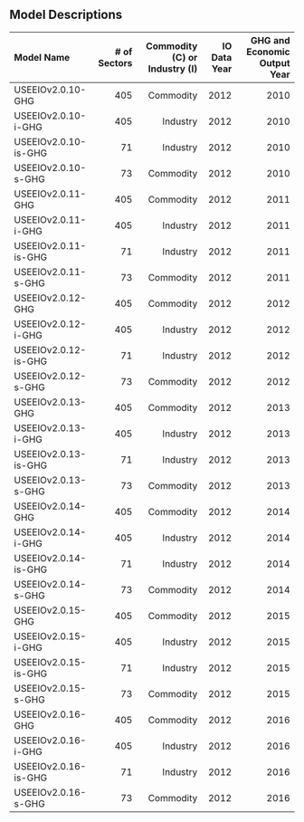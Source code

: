 <!-- README.md is generated from README.Rmd. Please edit that file -->

## Model Descriptions

| Model Name           | \# of Sectors | Commodity (C) or Industry (I) | IO Data Year | GHG and Economic Output Year |
|:---------------------|--------------:|------------------------------:|-------------:|-----------------------------:|
| USEEIOv2.0.10-GHG    |           405 |                     Commodity |         2012 |                         2010 |
| USEEIOv2.0.10-i-GHG  |           405 |                      Industry |         2012 |                         2010 |
| USEEIOv2.0.10-is-GHG |            71 |                      Industry |         2012 |                         2010 |
| USEEIOv2.0.10-s-GHG  |            73 |                     Commodity |         2012 |                         2010 |
| USEEIOv2.0.11-GHG    |           405 |                     Commodity |         2012 |                         2011 |
| USEEIOv2.0.11-i-GHG  |           405 |                      Industry |         2012 |                         2011 |
| USEEIOv2.0.11-is-GHG |            71 |                      Industry |         2012 |                         2011 |
| USEEIOv2.0.11-s-GHG  |            73 |                     Commodity |         2012 |                         2011 |
| USEEIOv2.0.12-GHG    |           405 |                     Commodity |         2012 |                         2012 |
| USEEIOv2.0.12-i-GHG  |           405 |                      Industry |         2012 |                         2012 |
| USEEIOv2.0.12-is-GHG |            71 |                      Industry |         2012 |                         2012 |
| USEEIOv2.0.12-s-GHG  |            73 |                     Commodity |         2012 |                         2012 |
| USEEIOv2.0.13-GHG    |           405 |                     Commodity |         2012 |                         2013 |
| USEEIOv2.0.13-i-GHG  |           405 |                      Industry |         2012 |                         2013 |
| USEEIOv2.0.13-is-GHG |            71 |                      Industry |         2012 |                         2013 |
| USEEIOv2.0.13-s-GHG  |            73 |                     Commodity |         2012 |                         2013 |
| USEEIOv2.0.14-GHG    |           405 |                     Commodity |         2012 |                         2014 |
| USEEIOv2.0.14-i-GHG  |           405 |                      Industry |         2012 |                         2014 |
| USEEIOv2.0.14-is-GHG |            71 |                      Industry |         2012 |                         2014 |
| USEEIOv2.0.14-s-GHG  |            73 |                     Commodity |         2012 |                         2014 |
| USEEIOv2.0.15-GHG    |           405 |                     Commodity |         2012 |                         2015 |
| USEEIOv2.0.15-i-GHG  |           405 |                      Industry |         2012 |                         2015 |
| USEEIOv2.0.15-is-GHG |            71 |                      Industry |         2012 |                         2015 |
| USEEIOv2.0.15-s-GHG  |            73 |                     Commodity |         2012 |                         2015 |
| USEEIOv2.0.16-GHG    |           405 |                     Commodity |         2012 |                         2016 |
| USEEIOv2.0.16-i-GHG  |           405 |                      Industry |         2012 |                         2016 |
| USEEIOv2.0.16-is-GHG |            71 |                      Industry |         2012 |                         2016 |
| USEEIOv2.0.16-s-GHG  |            73 |                     Commodity |         2012 |                         2016 |

